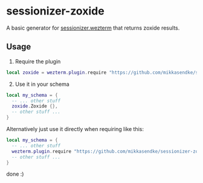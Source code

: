 # sessionizer-zoxide
A basic generator for [sessionizer.wezterm](https://github.com/mikkasendke/sessionizer.wezterm) that returns zoxide results.

## Usage
1. Require the plugin
```lua
local zoxide = wezterm.plugin.require "https://github.com/mikkasendke/sessionizer-zoxide.git"
```
2. Use it in your schema
```lua
local my_schema = {
  -- ... other stuff
  zoxide.Zoxide {},
  -- other stuff ...
}
```
Alternatively just use it directly when requiring like this:
```lua
local my_schema = {
  -- ... other stuff
  wezterm.plugin.require "https://github.com/mikkasendke/sessionizer-zoxide.git".Zoxide {},
  -- other stuff ...
}
```

done :)
